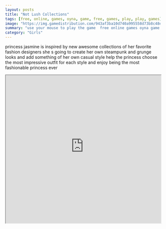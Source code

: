 ```yaml
---
layout: posts
title: "Not Lush Collections"
tags: [free, online, games, oyna, game, free, games, play, play, games]
image: "https://img.gamedistribution.com/943af3ba10d740a995558d73b8c48eec.jpg"
summary: "use your mouse to play the game  free online games oyna game free games play play games"
category: "Girls"
---
```


princess jasmine is inspired by new awesome collections of her favorite fashion designers she s going to create her own steampunk and grunge looks and add something of her own casual style help the princess choose the most impressive outfit for each style and enjoy being the most fashionable princess ever

<iframe width="100%" height="480px;" src="https://html5.gamedistribution.com/943af3ba10d740a995558d73b8c48eec/"></iframe>